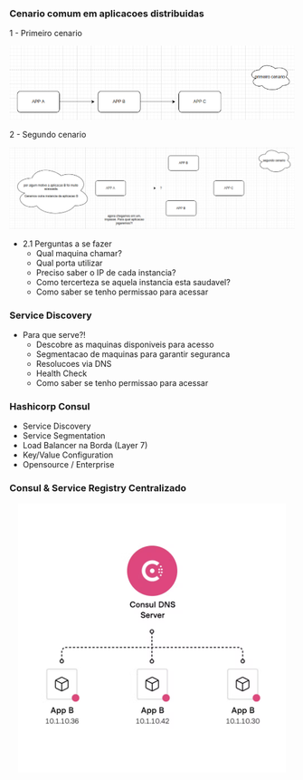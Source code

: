 ### Cenario comum em aplicacoes distribuidas

1 - Primeiro cenario

<p align="center">
  <img src="imgs/primeiro-cenario.png">
</p>

2 - Segundo cenario

<p align="center">
  <img src="imgs/segundo-cenario.png">
</p>

  - 2.1 Perguntas a se fazer
    - Qual maquina chamar?
    - Qual porta utilizar
    - Preciso saber o IP de cada instancia?
    - Como tercerteza se aquela instancia esta saudavel?
    - Como saber se tenho permissao para acessar

### Service Discovery

- Para que serve?!
  - Descobre as maquinas disponiveis para acesso
  - Segmentacao de maquinas para garantir seguranca
  - Resolucoes via DNS
  - Health Check
  - Como saber se tenho permissao para acessar

### Hashicorp Consul

- Service Discovery
- Service Segmentation
- Load Balancer na Borda (Layer 7)
- Key/Value Configuration
- Opensource / Enterprise

### Consul & Service Registry Centralizado

<p align="center">
  <img src="imgs/consul-dns-server.png">
</p>
